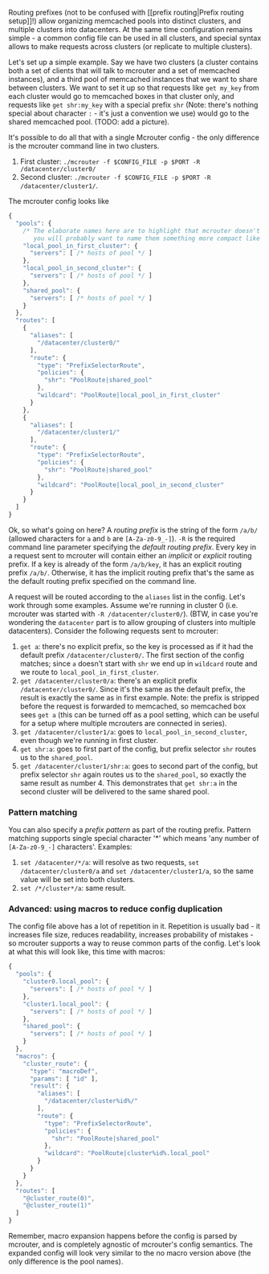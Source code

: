 Routing prefixes (not to be confused with [[prefix routing|Prefix routing setup]]!) allow organizing memcached pools into distinct clusters, and multiple clusters into datacenters. At the same time configuration remains simple - a common config file can be used in all clusters, and special syntax allows to make requests across clusters (or replicate to multiple clusters).

Let's set up a simple example. Say we have two clusters (a cluster contains both a set of clients that will talk to mcrouter and a set of memcached instances), and a third pool of memcached instances that we want to share between clusters. We want to set it up so that requests like `get my_key` from each cluster would go to memcached boxes in that cluster only, and requests like `get shr:my_key` with a special prefix `shr` (Note: there's nothing special about character `:` - it's just a convention we use) would go to the shared memcached pool. (TODO: add a picture).

It's possible to do all that with a single Mcrouter config - the only difference is the mcrouter command line in two clusters.

1. First cluster: `./mcrouter -f $CONFIG_FILE -p $PORT -R /datacenter/cluster0/`
2. Second cluster: `./mcrouter -f $CONFIG_FILE -p $PORT -R /datacenter/cluster1/`.

The mcrouter config looks like

```javascript
{
  "pools": {
    /* The elaborate names here are to highlight that mcrouter doesn't really care what they are -
       you will probably want to name them something more compact like "cluster0.local" */
    "local_pool_in_first_cluster": {
      "servers": [ /* hosts of pool */ ]
    },
    "local_pool_in_second_cluster": {
      "servers": [ /* hosts of pool */ ]
    },
    "shared_pool": {
      "servers": [ /* hosts of pool */ ]
    }
  },
  "routes": [
    {
      "aliases": [
        "/datacenter/cluster0/"
      ],
      "route": {
        "type": "PrefixSelectorRoute",
        "policies": {
          "shr": "PoolRoute|shared_pool"
        },
        "wildcard": "PoolRoute|local_pool_in_first_cluster"
      }
    },
    {
      "aliases": [
        "/datacenter/cluster1/"
      ],
      "route": {
        "type": "PrefixSelectorRoute",
        "policies": {
          "shr": "PoolRoute|shared_pool"
        },
        "wildcard": "PoolRoute|local_pool_in_second_cluster"
      }
    }
  ]
}
```

Ok, so what's going on here?  A _routing prefix_ is the string of the form `/a/b/` (allowed characters for `a` and `b` are `[A-Za-z0-9_-]`).  `-R` is the required command line parameter specifying the _default routing prefix_.  Every key in a request sent to mcrouter will contain either an _implicit_ or _explicit_ routing prefix.  If a key is already of the form `/a/b/key`, it has an explicit routing prefix `/a/b/`.  Otherwise, it has the implicit routing prefix that's the same as the default routing prefix specified on the command line.

A request will be routed according to the `aliases` list in the config. Let's work through some examples. Assume we're running in cluster 0 (i.e. mcrouter was started with `-R /datacenter/cluster0/`). (BTW, in case you're wondering the `datacenter` part is to allow grouping of clusters into multiple datacenters). Consider the following requests sent to mcrouter:

1. `get a`: there's no explicit prefix, so the key is processed as if it had the default prefix `/datacenter/cluster0/`.  The first section of the config matches; since `a` doesn't start with `shr` we end up in `wildcard` route and we route to `local_pool_in_first_cluster`.
2. `get /datacenter/cluster0/a`: there's an explicit prefix `/datacenter/cluster0/`. Since it's the same as the default prefix, the result is exactly the same as in first example.  Note: the prefix is stripped before the request is forwarded to memcached, so memcached box sees `get a` (this can be turned off as a pool setting, which can be useful for a setup where multiple mcrouters are connected in series).
3. `get /datacenter/cluster1/a`: goes to `local_pool_in_second_cluster`, even though we're running in first cluster.
4. `get shr:a`: goes to first part of the config, but prefix selector `shr` routes us to the `shared_pool`.
5. `get /datacenter/cluster1/shr:a`: goes to second part of the config, but prefix selector `shr` again routes us to the `shared_pool`, so exactly the same result as number 4.  This demonstrates that `get shr:a` in the second cluster will be delivered to the same shared pool.


### Pattern matching
You can also specify a _prefix pattern_ as part of the routing prefix.  Pattern matching supports single special character '*' which means 'any number of `[A-Za-z0-9_-]` characters'.  Examples:

1. `set /datacenter/*/a`: will resolve as two requests, `set /datacenter/cluster0/a` and `set /datacenter/cluster1/a`, so the same value will be set into both clusters.
2. `set /*/cluster*/a`: same result.

### Advanced: using macros to reduce config duplication
The config file above has a lot of repetition in it. Repetition is usually bad - it increases file size, reduces readability, increases probability of mistakes - so mcrouter supports a way to reuse common parts of the config. Let's look at what this will look like, this time with macros:

```javascript
{
  "pools": {
    "cluster0.local_pool": {
      "servers": [ /* hosts of pool */ ]
    },
    "cluster1.local_pool": {
      "servers": [ /* hosts of pool */ ]
    },
    "shared_pool": {
      "servers": [ /* hosts of pool */ ]
    }
  },
  "macros": {
    "cluster_route": {
      "type": "macroDef",
      "params": [ "id" ],
      "result": {
        "aliases": [
          "/datacenter/cluster%id%/"
        ],
        "route": {
          "type": "PrefixSelectorRoute",
          "policies": {
            "shr": "PoolRoute|shared_pool"
          },
          "wildcard": "PoolRoute|cluster%id%.local_pool"
        }
      }
    }
  },
  "routes": [
    "@cluster_route(0)",
    "@cluster_route(1)"
  ]
}
```
Remember, macro expansion happens before the config is parsed by mcrouter, and is completely agnostic of mcrouter's config semantics.  The expanded config will look very similar to the no macro version above (the only difference is the pool names).
